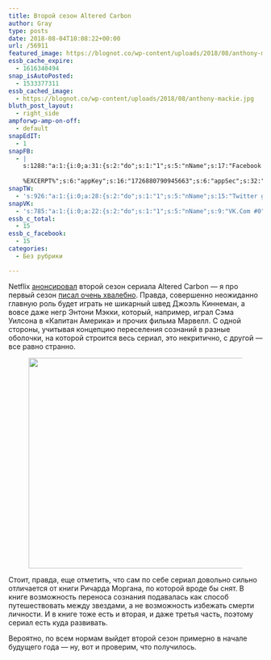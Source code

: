 ```yaml
---
title: Второй сезон Altered Carbon
author: Gray
type: posts
date: 2018-08-04T10:08:22+00:00
url: /56911
featured_image: https://blognot.co/wp-content/uploads/2018/08/anthony-mackie.jpg
essb_cache_expire:
  - 1616340494
snap_isAutoPosted:
  - 1533377311
essb_cached_image:
  - https://blognot.co/wp-content/uploads/2018/08/anthony-mackie.jpg
bluth_post_layout:
  - right_side
ampforwp-amp-on-off:
  - default
snapEdIT:
  - 1
snapFB:
  - |
    s:1288:"a:1:{i:0;a:31:{s:2:"do";s:1:"1";s:5:"nName";s:17:"Facebook personal";s:9:"msgFormat";s:20:"%TITLE%
    
    %EXCERPT%";s:6:"appKey";s:16:"1726880790945663";s:6:"appSec";s:32:"9915e38ff56996512e9713516c208c4d";s:8:"postType";s:1:"A";s:7:"fltrsOn";i:0;s:5:"fltrs";a:0:{}s:7:"proxyOn";i:0;s:7:"useSURL";i:0;s:1:"v";i:350;s:3:"tpt";s:0:"";s:11:"attachVideo";s:1:"N";s:6:"imgUpl";s:1:"T";s:10:"riComments";s:1:"1";s:12:"riCommentsAA";s:1:"1";s:4:"uMsg";s:0:"";s:11:"accessToken";s:173:"EAAYilsQdH38BAGbBWNeledCJfoCAbh3ym4AOo7xEODbekVAReIRhhi0LAnzPFNAwaat0Tr1xSJoAvsAFJk0GUGmV2bqZBhT8qI3VwPtz681jKSyEZAIsTKbzUciHsYWcVzInMTeIEJAXIR5anW46o6j9lA64XdLsvmYOjvegZDZD";s:8:"authUser";s:17:"10212468541884244";s:12:"authUserName";s:29:"Сергей Петренко";s:4:"pgID";s:32:"133222213376133_2036768603021475";s:9:"wpImgSize";s:4:"full";s:15:"pageAccessToken";s:176:"EAAYilsQdH38BAArYgqPRN5Wkz8N7LbEeqSIxC3YgROS4wqFWGbWukrZAbZC3z29OUDS9aG6y2h0W58mSyspXyC6aBd8RGJaMJlT7C9ortS4TT31ZBIvo0g5meW1hqZBhrwyhi1lmelpiXeH7UBmA6a6BHdHcPFBvFiL4WBZB4NwZDZD";s:8:"isPosted";s:1:"1";s:7:"postURL";s:62:"http://www.facebook.com/133222213376133/posts/2036768603021475";s:5:"pDate";s:19:"2018-08-04 10:08:29";s:9:"isAutoImg";s:1:"A";s:8:"imgToUse";s:0:"";s:9:"isAutoURL";s:1:"A";s:8:"urlToUse";s:0:"";s:4:"doFB";i:0;}}";
snapTW:
  - 's:926:"a:1:{i:0;a:28:{s:2:"do";s:1:"1";s:5:"nName";s:15:"Twitter gray_ru";s:9:"msgFormat";s:14:"%TITLE%  %URL%";s:6:"appKey";s:21:"TtnkhV5ieh7aGiSY4OoJQ";s:6:"appSec";s:41:"HFj5WK0WRg2zQs87LI37ZGRCriUhl7f6tO7YrFVuk";s:7:"fltrsOn";i:0;s:5:"fltrs";a:0:{}s:7:"proxyOn";i:0;s:7:"useSURL";i:0;s:1:"v";i:350;s:5:"twURL";s:27:"https://twitter.com/gray_ru";s:11:"accessToken";s:50:"8518642-cnreXiVT5UwLikpn799CLpoo1W61fufZeTA4z39PIi";s:14:"accessTokenSec";s:45:"36nJUfLC6ZS1VLbdK44CrCxDUIE5u1wYJEQCYnKoKXAUs";s:5:"tw140";i:0;s:10:"riComments";s:1:"1";s:11:"riCommentsM";s:1:"1";s:12:"riCommentsAA";s:1:"1";s:8:"attchImg";s:1:"1";s:9:"wpImgSize";s:4:"full";s:8:"isPosted";s:1:"1";s:4:"pgID";s:19:"1025684900429656065";s:7:"postURL";s:54:"https://twitter.com/gray_ru/status/1025684900429656065";s:5:"pDate";s:19:"2018-08-04 10:08:31";s:9:"isAutoImg";s:1:"A";s:8:"imgToUse";s:0:"";s:9:"isAutoURL";s:1:"A";s:8:"urlToUse";s:0:"";s:4:"doTW";i:0;}}";'
snapVK:
  - 's:785:"a:1:{i:0;a:22:{s:2:"do";s:1:"1";s:5:"nName";s:9:"VK.Com #0";s:9:"msgFormat";s:9:"%EXCERPT%";s:8:"postType";s:1:"I";s:7:"fltrsOn";i:0;s:5:"fltrs";a:0:{}s:7:"proxyOn";i:0;s:7:"useSURL";i:0;s:1:"v";i:350;s:3:"url";s:22:"https://vk.com/gray_ru";s:5:"appID";s:7:"2004042";s:4:"pgID";s:7:"gray_ru";s:8:"authResp";s:159:"https://oauth.vk.com/blank.html#access_token=7c266a94fb1122969e25b20763c347a5bc800e03810fc03ac8d80b4ada40944a2b4a9800ea2c258865182&expires_in=0&user_id=1003673";s:9:"wpImgSize";s:4:"full";s:12:"appAuthToken";s:85:"7c266a94fb1122969e25b20763c347a5bc800e03810fc03ac8d80b4ada40944a2b4a9800ea2c258865182";s:11:"appAuthUser";s:7:"1003673";s:7:"pgIntID";s:7:"1003673";s:9:"isAutoImg";s:1:"A";s:8:"imgToUse";s:0:"";s:9:"isAutoURL";s:1:"A";s:8:"urlToUse";s:0:"";s:4:"doVK";i:0;}}";'
essb_c_total:
  - 15
essb_c_facebook:
  - 15
categories:
  - Без рубрики

---
```








Netflix [анонсировал][1] второй сезон сериала Altered Carbon — я про первый сезон [писал очень хвалебно][2]. Правда, совершенно неожиданно главную роль будет играть не шикарный швед Джоэль Киннеман, а вовсе даже негр Энтони Мэкки, который, например, играл Сэма Уилсона в &#171;Капитан Америка&#187; и прочих фильма Марвелл. С одной стороны, учитывая концепцию переселения сознаний в разные оболочки, на которой строится весь сериал, это некритично, с другой — все равно странно.<figure class="wp-block-image">

<img data-attachment-id="56912" data-permalink="https://blognot.co/56911/anthony-mackie" data-orig-file="https://i2.wp.com/blognot.co/wp-content/uploads/2018/08/anthony-mackie.jpg?fit=1000%2C563&ssl=1" data-orig-size="1000,563" data-comments-opened="1" data-image-meta="{&quot;aperture&quot;:&quot;0&quot;,&quot;credit&quot;:&quot;Shutterstock \/ Featureflash Phot&quot;,&quot;camera&quot;:&quot;&quot;,&quot;caption&quot;:&quot;SANTA MONICA, CA - FEBRUARY 27, 2016: Anthony Mackie at the 2016 Film Independent Spirit Awards on the beach in Santa Monica, CA.; Shutterstock ID 435191377; Usage: web; Issue Date: n\/a&quot;,&quot;created_timestamp&quot;:&quot;0&quot;,&quot;copyright&quot;:&quot;&quot;,&quot;focal_length&quot;:&quot;0&quot;,&quot;iso&quot;:&quot;0&quot;,&quot;shutter_speed&quot;:&quot;0&quot;,&quot;title&quot;:&quot;435191377&quot;,&quot;orientation&quot;:&quot;0&quot;}" data-image-title="anthony-mackie" data-image-description="" data-medium-file="https://i2.wp.com/blognot.co/wp-content/uploads/2018/08/anthony-mackie.jpg?fit=300%2C169&ssl=1" data-large-file="https://i2.wp.com/blognot.co/wp-content/uploads/2018/08/anthony-mackie.jpg?fit=740%2C417&ssl=1" width="740" height="417" src="https://i2.wp.com/blognot.co/wp-content/uploads/2018/08/anthony-mackie.jpg?resize=740%2C417&#038;ssl=1" alt="" class="wp-image-56912" srcset="https://i2.wp.com/blognot.co/wp-content/uploads/2018/08/anthony-mackie.jpg?w=1000&ssl=1 1000w, https://i2.wp.com/blognot.co/wp-content/uploads/2018/08/anthony-mackie.jpg?resize=300%2C169&ssl=1 300w, https://i2.wp.com/blognot.co/wp-content/uploads/2018/08/anthony-mackie.jpg?resize=768%2C432&ssl=1 768w, https://i2.wp.com/blognot.co/wp-content/uploads/2018/08/anthony-mackie.jpg?resize=700%2C394&ssl=1 700w, https://i2.wp.com/blognot.co/wp-content/uploads/2018/08/anthony-mackie.jpg?resize=800%2C450&ssl=1 800w, https://i2.wp.com/blognot.co/wp-content/uploads/2018/08/anthony-mackie.jpg?w=1200&ssl=1 1200w" sizes="(max-width: 740px) 100vw, 740px" data-recalc-dims="1" /> </figure> 

Стоит, правда, еще отметить, что сам по себе сериал довольно сильно отличается от книги Ричарда Моргана, по которой вроде бы снят. В книге возможность переноса сознания подавалась как способ путешествовать между звездами, а не возможность избежать смерти личности. И в книге тоже есть и вторая, и даже третья часть, поэтому сериал есть куда развивать.

Вероятно, по всем нормам выйдет второй сезон примерно в начале будущего года — ну, вот и проверим, что получилось.

 [1]: https://variety.com/2018/tv/news/altered-carbon-season-2-netflix-anthony-mackie-1202887876/
 [2]: https://blognot.co/55135